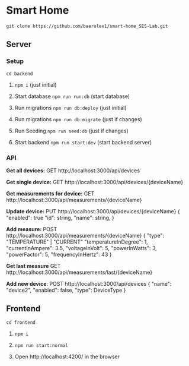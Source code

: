 # Smart Home

``git clone https://github.com/baerolex1/smart-home_SES-Lab.git``

## Server

### Setup

``cd backend``

1) ``npm i`` (just initial)

2) Start database ``npm run run:db`` (start database)

3) Run migrations ``npm run db:deploy`` (just initial)

4) Run migrations ``npm run db:migrate`` (just if changes)

5) Run Seeding ``npm run seed:db`` (just if changes)

6) Start backend ``npm run start:dev`` (start backend server)

### API

**Get all devices:**
GET http://localhost:3000/api/devices

**Get single device:**
GET http://localhost:3000/api/devices/{deviceName}

**Get measurements for device:**
GET http://localhost:3000/api/measurements/{deviceName}

**Update device:**
PUT http://localhost:3000/api/devices/{deviceName} 
{
    "enabled": true
    "id": string,
    "name": string,
}

**Add measure:**
POST http://localhost:3000/api/measurements/{deviceName}
{
"type": "TEMPERATURE" | "CURRENT"
"temperatureInDegree": 1,
"currentInAmpere": 3.5,
"voltageInVolt": 5,
"powerInWatts": 3,
"powerFactor": 5,
"frequencyInHertz": 43
}

**Get last measure**
GET http://localhost:3000/api/measurements/last/{deviceName}

**Add new device**:
POST http://localhost:3000/api/devices
{
"name": "device2",
"enabled": false,
"type": DeviceType
}

## Frontend

``cd frontend``

1) ``npm i``

2) ``npm run start:normal``

3) Open http://localhost:4200/ in the browser
